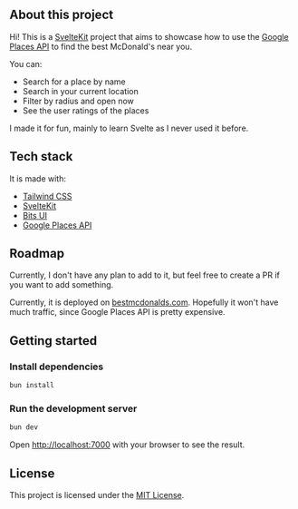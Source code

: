 ## About this project

Hi! This is a [SvelteKit](https://kit.svelte.dev/) project that aims to showcase how to use the [Google Places API](https://developers.google.com/places/web-service/overview) to find the best McDonald's near you.

You can:

- Search for a place by name
- Search in your current location
- Filter by radius and open now
- See the user ratings of the places

I made it for fun, mainly to learn Svelte as I never used it before.

## Tech stack

It is made with:

- [Tailwind CSS](https://tailwindcss.com/)
- [SvelteKit](https://kit.svelte.dev/)
- [Bits UI](https://bitsui.org/)
- [Google Places API](https://developers.google.com/places/web-service/overview)

## Roadmap

Currently, I don't have any plan to add to it, but feel free to create a PR if you want to add something.

Currently, it is deployed on <a href="https://bestmcdonalds.com" target="_blank">bestmcdonalds.com</a>. Hopefully it won't have much traffic, since Google Places API is pretty expensive.

## Getting started

### Install dependencies

```bash
bun install
```

### Run the development server

```bash
bun dev
```

Open [http://localhost:7000](http://localhost:7000) with your browser to see the result.

## License

This project is licensed under the [MIT License](LICENSE).
